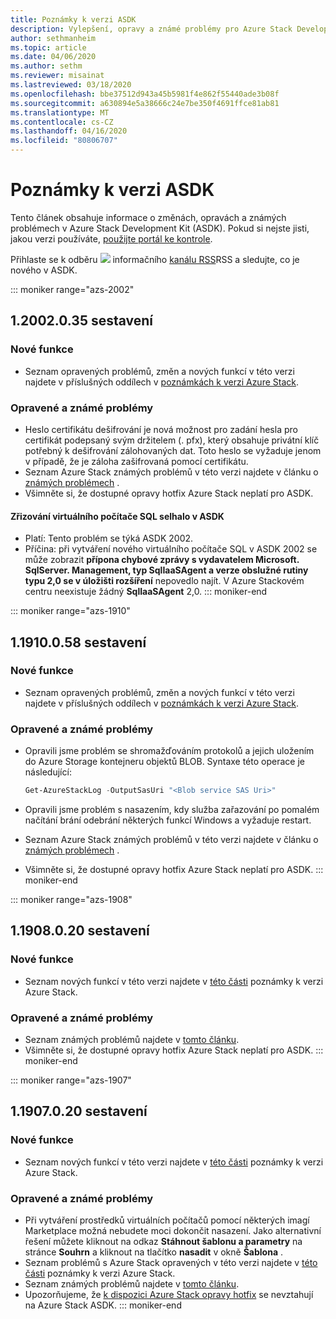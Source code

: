 ```yaml
---
title: Poznámky k verzi ASDK
description: Vylepšení, opravy a známé problémy pro Azure Stack Development Kit (ASDK).
author: sethmanheim
ms.topic: article
ms.date: 04/06/2020
ms.author: sethm
ms.reviewer: misainat
ms.lastreviewed: 03/18/2020
ms.openlocfilehash: bbe37512d943a45b5981f4e862f55440ade3b08f
ms.sourcegitcommit: a630894e5a38666c24e7be350f4691ffce81ab81
ms.translationtype: MT
ms.contentlocale: cs-CZ
ms.lasthandoff: 04/16/2020
ms.locfileid: "80806707"
---
```

# <a name="asdk-release-notes"></a>Poznámky k verzi ASDK

Tento článek obsahuje informace o změnách, opravách a známých problémech v Azure Stack Development Kit (ASDK). Pokud si nejste jisti, jakou verzi používáte, [použijte portál ke kontrole](../operator/azure-stack-updates.md).

Přihlaste se k odběru [ ![](./media/asdk-release-notes/feed-icon-14x14.png)](https://docs.microsoft.com/api/search/rss?search=Azure+Stack+Development+Kit+release+notes&locale=en-us#) informačního [kanálu RSS](https://docs.microsoft.com/api/search/rss?search=Azure+Stack+Development+Kit+release+notes&locale=en-us#)RSS a sledujte, co je nového v ASDK.

::: moniker range="azs-2002"
## <a name="build-12002035"></a>1.2002.0.35 sestavení

### <a name="new-features"></a>Nové funkce

- Seznam opravených problémů, změn a nových funkcí v této verzi najdete v příslušných oddílech v [poznámkách k verzi Azure Stack](../operator/release-notes.md).

### <a name="fixed-and-known-issues"></a>Opravené a známé problémy

- Heslo certifikátu dešifrování je nová možnost pro zadání hesla pro certifikát podepsaný svým držitelem (. pfx), který obsahuje privátní klíč potřebný k dešifrování zálohovaných dat. Toto heslo se vyžaduje jenom v případě, že je záloha zašifrovaná pomocí certifikátu.
- Seznam Azure Stack známých problémů v této verzi najdete v článku o [známých problémech](../operator/known-issues.md) .
- Všimněte si, že dostupné opravy hotfix Azure Stack neplatí pro ASDK.

#### <a name="sql-vm-provision-fails-in-asdk"></a>Zřizování virtuálního počítače SQL selhalo v ASDK

- Platí: Tento problém se týká ASDK 2002.
- Příčina: při vytváření nového virtuálního počítače SQL v ASDK 2002 se může zobrazit **přípona chybové zprávy s vydavatelem Microsoft. SqlServer. Management, typ SqlIaaSAgent a verze obslužné rutiny typu 2,0 se v úložišti rozšíření** nepovedlo najít. V Azure Stackovém centru neexistuje žádný **SqlIaaSAgent** 2,0.
::: moniker-end

::: moniker range="azs-1910"
## <a name="build-11910058"></a>1.1910.0.58 sestavení

### <a name="new-features"></a>Nové funkce

- Seznam opravených problémů, změn a nových funkcí v této verzi najdete v příslušných oddílech v [poznámkách k verzi Azure Stack](../operator/release-notes.md).

### <a name="fixed-and-known-issues"></a>Opravené a známé problémy

- Opravili jsme problém se shromažďováním protokolů a jejich uložením do Azure Storage kontejneru objektů BLOB. Syntaxe této operace je následující:

  ```powershell
  Get-AzureStackLog -OutputSasUri "<Blob service SAS Uri>"
  ``` 

- Opravili jsme problém s nasazením, kdy služba zařazování po pomalém načítání brání odebrání některých funkcí Windows a vyžaduje restart.
- Seznam Azure Stack známých problémů v této verzi najdete v článku o [známých problémech](../operator/known-issues.md) .
- Všimněte si, že dostupné opravy hotfix Azure Stack neplatí pro ASDK.
::: moniker-end

::: moniker range="azs-1908"
  
## <a name="build-11908020"></a>1.1908.0.20 sestavení

### <a name="new-features"></a>Nové funkce

- Seznam nových funkcí v této verzi najdete v [této části](/azure-stack/operator/release-notes?view=azs-1908#whats-new-2) poznámky k verzi Azure Stack.

<!-- ### Changes -->

### <a name="fixed-and-known-issues"></a>Opravené a známé problémy

<!-- - For a list of Azure Stack issues fixed in this release, see [this section](/azure-stack/operator/release-notes?view=azs-1908#fixes-1) of the Azure Stack release notes. -->
- Seznam známých problémů najdete v [tomto článku](/azure-stack/operator/known-issues?view=azs-1908).
- Všimněte si, že dostupné opravy hotfix Azure Stack neplatí pro ASDK.
::: moniker-end

::: moniker range="azs-1907"
## <a name="build-11907020"></a>1.1907.0.20 sestavení

### <a name="new-features"></a>Nové funkce

- Seznam nových funkcí v této verzi najdete v [této části](/azure-stack/operator/release-notes?view=azs-1907#whats-in-this-update) poznámky k verzi Azure Stack.

<!-- ### Changes -->

### <a name="fixed-and-known-issues"></a>Opravené a známé problémy

- Při vytváření prostředků virtuálních počítačů pomocí některých imagí Marketplace možná nebudete moci dokončit nasazení. Jako alternativní řešení můžete kliknout na odkaz **Stáhnout šablonu a parametry** na stránce **Souhrn** a kliknout na tlačítko **nasadit** v okně **Šablona** .
- Seznam problémů s Azure Stack opravených v této verzi najdete v [této části](/azure-stack/operator/release-notes?view=azs-1907#fixes-3) poznámky k verzi Azure Stack.
- Seznam známých problémů najdete v [tomto článku](/azure-stack/operator/known-issues?view=azs-1907).
- Upozorňujeme, že [k dispozici Azure Stack opravy hotfix](/azure-stack/operator/release-notes?view=azs-1907#hotfixes-3) se nevztahují na Azure Stack ASDK.
::: moniker-end
